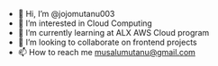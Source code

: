 - 👋 Hi, I’m @jojomutanu003
- 👀 I’m interested in Cloud Computing
- 🌱 I’m currently learning at ALX AWS Cloud program 
- 💞️ I’m looking to collaborate on frontend projects
- 📫 How to reach me musalumutanu@gmail.com

<!---
jojomutanu003/jojomutanu003 is a ✨ special ✨ repository because its `README.md` (this file) appears on your GitHub profile.
You can click the Preview link to take a look at your changes.
--->
